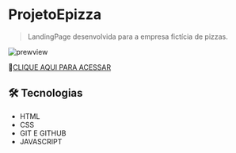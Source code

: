 # ProjetoEpizza

> LandingPage desenvolvida para a empresa fictícia de pizzas.

![prewview](https://cdn.discordapp.com/attachments/976600914800566322/1113083363612442734/image.png)

🔗[CLIQUE AQUI PARA ACESSAR](https://henriquesalo.github.io/ProjetoEpizza/)

## 🛠 Tecnologias

  - HTML
  - CSS 
  - GIT E GITHUB 
  - JAVASCRIPT 

##
